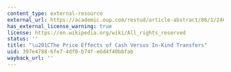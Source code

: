 ```yaml
---
content_type: external-resource
external_url: https://academic.oup.com/restud/article-abstract/86/1/240/4962153
has_external_license_warning: true
license: https://en.wikipedia.org/wiki/All_rights_reserved
status: ''
title: "\u201CThe Price Effects of Cash Versus In-Kind Transfers"
uid: 397e4788-6fe7-4df0-b74f-e6d4f40bbfab
wayback_url: ''
---
```

